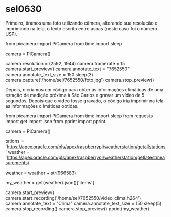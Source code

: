 # sel0630
 Primeiro, tiramos uma foto utilizando câmera, alterando sua resolução e imprimindo na tela, o texto escrito entre aspas (neste caso foi o número USP).
 
from picamera import PiCamera
from time import sleep

camera = PiCamera()

camera.resolution = (2592, 1944)
camera.framerate = 15
camera.start_preview()
camera.annotate_text = "7652550"
camera.annotate_text_size = 150
sleep(3)
camera.capture('/home/sel/7652550/foto.jpg')
camera.stop_preview()

Depois, o criamos um código para obter as informações climáticas de uma estação de medição próxima à São Carlos e gravar um vídeo de 5 segundos. Depois que o vídeo
fosse gravado, o código iria imprimir na tela as informações climáticas obtidas. 

from picamera import PiCamera
from time import sleep
from requests import get
import json
from pprint import pprint

camera = PiCamera()

tations = 'https://apex.oracle.com/pls/apex/raspberrypi/weatherstation/getallstations'
weather = 'https://apex.oracle.com/pls/apex/raspberrypi/weatherstation/getlatestmeasurements/'

weather = weather + str(966583)

my_weather = get(weather).json()['items']

camera.start_preview()
camera.start_recording('/home/sel/7652550/video_clima.h264')
camera.annotate_text = "Clima"
camera.annotate_text_size = 150
sleep(5)
camera.stop_recording()
camera.stop_preview()
pprint(my_weather)
